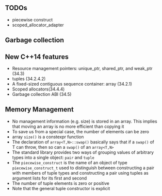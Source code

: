 ## TODOs
* piecewise construct
* scoped_allocator_adapter


## Garbage collection

## New C++14 features
* Resource management pointers: unique_ptr, shared_ptr, and weak_ptr (34.3)
* tuples (34.2.4.2)
* A fixed-sized contiguous sequence container: array (34.2.1)
* Scoped allocators(34.4.4)
* Garbage collection ABI (34.5)

## Memory Management

* No management information (e.g. size) is stored in an array. This implies that moving an array is no more efficient than copying it 
* To save us from a special case, the number of elements can be zero
* array `size()` is a constexpr function
* The declaration of `array<T,N>::swap()` basically says that if a `swap()` of T can throw, then so can a `swap()` of an `array<T,N>`
* The standard library provides two ways of grouping values of arbitrary types into a single object: `pair` and `tuple`
* The `piecewise_construct` is the name of an object of type `piecewise_construct_t` used to distinguish between constructing a pair with members of tuple types and constructing a pair using tuples as argument lists for its first and second
* The number of tuple elements is zero or positive
* Note that the general tuple constructor is explicit
